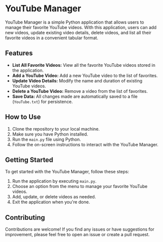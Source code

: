 # YouTube Manager

YouTube Manager is a simple Python application that allows users to manage their favorite YouTube videos. With this application, users can add new videos, update existing video details, delete videos, and list all their favorite videos in a convenient tabular format.

## Features

- **List All Favorite Videos:** View all the favorite YouTube videos stored in the application.
- **Add a YouTube Video:** Add a new YouTube video to the list of favorites.
- **Update Video Details:** Modify the name and duration of existing YouTube videos.
- **Delete a YouTube Video:** Remove a video from the list of favorites.
- **Save Data:** All changes made are automatically saved to a file (`YouTube.txt`) for persistence.

## How to Use

1. Clone the repository to your local machine.
2. Make sure you have Python installed.
3. Run the `main.py` file using Python.
4. Follow the on-screen instructions to interact with the YouTube Manager.

## Getting Started

To get started with the YouTube Manager, follow these steps:

1. Run the application by executing `main.py`.
2. Choose an option from the menu to manage your favorite YouTube videos.
3. Add, update, or delete videos as needed.
4. Exit the application when you're done.

## Contributing

Contributions are welcome! If you find any issues or have suggestions for improvement, please feel free to open an issue or create a pull request.
